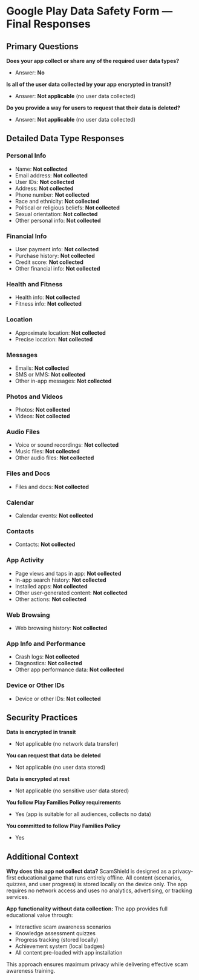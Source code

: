 # Google Play Data Safety Form — Final Responses

## Primary Questions

**Does your app collect or share any of the required user data types?**
- Answer: **No**

**Is all of the user data collected by your app encrypted in transit?**
- Answer: **Not applicable** (no user data collected)

**Do you provide a way for users to request that their data is deleted?**
- Answer: **Not applicable** (no user data collected)

## Detailed Data Type Responses

### Personal Info
- Name: **Not collected**
- Email address: **Not collected** 
- User IDs: **Not collected**
- Address: **Not collected**
- Phone number: **Not collected**
- Race and ethnicity: **Not collected**
- Political or religious beliefs: **Not collected**
- Sexual orientation: **Not collected**
- Other personal info: **Not collected**

### Financial Info
- User payment info: **Not collected**
- Purchase history: **Not collected**
- Credit score: **Not collected**
- Other financial info: **Not collected**

### Health and Fitness
- Health info: **Not collected**
- Fitness info: **Not collected**

### Location
- Approximate location: **Not collected**
- Precise location: **Not collected**

### Messages
- Emails: **Not collected**
- SMS or MMS: **Not collected**
- Other in-app messages: **Not collected**

### Photos and Videos
- Photos: **Not collected**
- Videos: **Not collected**

### Audio Files
- Voice or sound recordings: **Not collected**
- Music files: **Not collected**
- Other audio files: **Not collected**

### Files and Docs
- Files and docs: **Not collected**

### Calendar
- Calendar events: **Not collected**

### Contacts
- Contacts: **Not collected**

### App Activity
- Page views and taps in app: **Not collected**
- In-app search history: **Not collected**
- Installed apps: **Not collected**
- Other user-generated content: **Not collected**
- Other actions: **Not collected**

### Web Browsing
- Web browsing history: **Not collected**

### App Info and Performance
- Crash logs: **Not collected**
- Diagnostics: **Not collected**
- Other app performance data: **Not collected**

### Device or Other IDs
- Device or other IDs: **Not collected**

## Security Practices

**Data is encrypted in transit**
- Not applicable (no network data transfer)

**You can request that data be deleted**
- Not applicable (no user data stored)

**Data is encrypted at rest**
- Not applicable (no sensitive user data stored)

**You follow Play Families Policy requirements**
- Yes (app is suitable for all audiences, collects no data)

**You committed to follow Play Families Policy**
- Yes

## Additional Context

**Why does this app not collect data?**
ScamShield is designed as a privacy-first educational game that runs entirely offline. All content (scenarios, quizzes, and user progress) is stored locally on the device only. The app requires no network access and uses no analytics, advertising, or tracking services.

**App functionality without data collection:**
The app provides full educational value through:
- Interactive scam awareness scenarios
- Knowledge assessment quizzes  
- Progress tracking (stored locally)
- Achievement system (local badges)
- All content pre-loaded with app installation

This approach ensures maximum privacy while delivering effective scam awareness training.